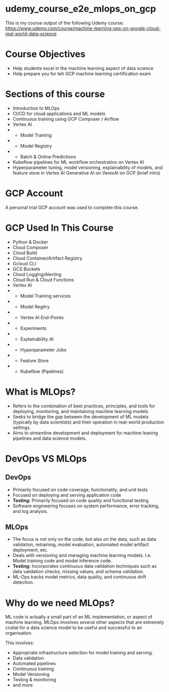 # udemy_course_e2e_mlops_on_gcp
This is my course output of the following Udemy course: https://www.udemy.com/course/machine-learning-ops-on-google-cloud-real-world-data-science

# Course Objectives
 - Help students excel in the machine learning aspect of data science
 - Help prepare you for teh GCP machine learning certification exam

# Sections of this course
 - Introduction to MLOps
 - CI/CD for cloud applications and ML models
 - Continuous training using GCP Composer / Airflow
 - Vertex AI
 - - Model Training
 - - Model Registry
 - - Batch & Online Predictions
 - Kubeflow pipelines for ML workflow orchestratino on Vertex AI
 - Hyperparameter tuning, model versioning, explainability of models, and feature store in Vertex AI
 Generative AI on VerexAI on GCP (brief intro)

# GCP Account
A personal trial GCP account was used to complete this course.

# GCP Used In This Course
 - Python & Docker
 - Cloud Composer
 - Cloud Build
 - Cloud Container/Artifact Registry
 - Gcloud CLI
 - GCS Buckets
 - Cloud Logging/Alerting
 - Cloud Run & Cloud Functions
 - Vertex AI
 - - Model Training services
 - - Model Regitry
 - - Vertex AI End-Points
 - - Experiments
 - - Explainability AI
 - - Hyperparameter Jobs
 - - Feature Store
 - - Kubeflow (Pipelines)

# What is MLOps?
 - Refers to the combination of best practices, principles, and tools for deploying, monitoring, and maintaining machine learning models
 - Seeks to bridge the gap between the development of ML models (typically by data scientists) and their operation in real-world production settings.
 - Aims to streamline development and deployment for machine leaning pipelines and data science models.

# DevOps VS MLOps
## DevOps
 - Primarily focused on code coverage, functionality, and unit tests
 - Focused on deploying and serving application code
 - **Testing:** Primarily focused on code quality and funcitonal testing
 - Software engineering focuses on system performance, error tracking, and log analysis.

 ## MLOps
  - The focus is not only on the code, but also on the data, such as data validation, retraining, model evaluation, automated model artifact deployment, etc.
  - Deals with versioning and managing machine learning models. I.e. Model training code and model inference code.
  - **Testing:** Incorporates continuous data validation techniques such as data validation checks, missing values, and schema validation.
  - ML-Ops tracks model metrics, data quality, and continuous drift detection.

# Why do we need MLOps?
ML code is actually a small part of an ML implementation, or aspect of machine learning. MLOps imvolves several other aspects that are extremely crutial for a data science model to be useful and successful to an organisation. 

This involves:
 - Appropriate infrastructure selection for model training and serving.
 - Data validation
 - Automated pipelines
 - Continuous training
 - Model Versioning
 - Testing & monitoring
 - and more
